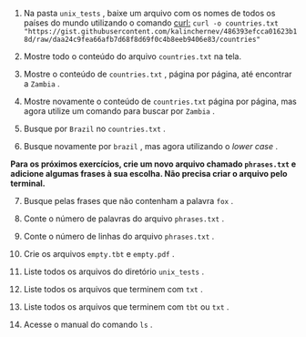 1. Na pasta `unix_tests` , baixe um arquivo com os nomes de todos os países do mundo utilizando o comando [curl:](https://linux.die.net/man/1/curl)
`curl -o countries.txt "https://gist.githubusercontent.com/kalinchernev/486393efcca01623b18d/raw/daa24c9fea66afb7d68f8d69f0c4b8eeb9406e83/countries"`

2. Mostre todo o conteúdo do arquivo `countries.txt` na tela.

3. Mostre o conteúdo de `countries.txt` , página por página, até encontrar a `Zambia` .

4. Mostre novamente o conteúdo de `countries.txt` página por página, mas agora utilize um comando para buscar por `Zambia` .

5. Busque por `Brazil` no `countries.txt` .

6. Busque novamente por `brazil` , mas agora utilizando o *lower case* .

**Para os próximos exercícios, crie um novo arquivo chamado `phrases.txt` e adicione algumas frases à sua escolha. Não precisa criar o arquivo pelo terminal.**

7. Busque pelas frases que não contenham a palavra `fox` .

8. Conte o número de palavras do arquivo `phrases.txt` .

9. Conte o número de linhas do arquivo `phrases.txt` .

10. Crie os arquivos `empty.tbt` e `empty.pdf` .

11. Liste todos os arquivos do diretório `unix_tests` .

12. Liste todos os arquivos que terminem com `txt` .

13. Liste todos os arquivos que terminem com `tbt` ou `txt` .

14. Acesse o manual do comando `ls` .